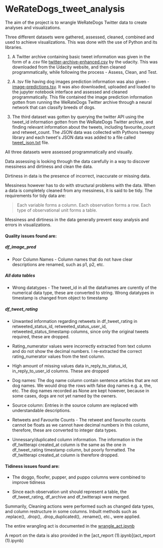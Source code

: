 # WeRateDogs_tweet_analysis

The aim of the project is to wrangle WeRateDogs Twitter data to create analyses and visualizations. 

Three different datasets were gathered, assessed, cleaned, combined and used to achieve visualizations. This was done with the use of Python and its libraries.

1. A Twitter archive containing basic tweet information was given in the form of a .csv file [twitter-archive-enhanced.csv](twitter-archive-enhanced.csv) by the udacity. This was downloaded from the Udacity website, and then cleaned programmatically, while following the process - Assess, Clean, and Test.

2. A .tsv file having dog images prediction information was also given - [image-predictions.tsv](image-predictions.tsv). It was also downloaded, uploaded and loaded to the jupyter notebook interface and assessed and cleaned programmatically. This file contained the image prediction information gotten from running the WeRateDogs Twitter archive through a neural network that can classify breeds of dogs.

3. The third dataset was gotten by querying the twitter API using the tweet_id information gotten from the WeRateDogs Twitter archive, and finding relevant information about the tweets, including favourite_count and retweet_count. The JSON data was collected with Pythons tweepy library and each tweet's JSON data was added to a file called [tweet_json.txt](tweet_json.txt) file.

All three datasets were assessed programmatically and visually.

Data assessing is looking through the data carefully in a way to discover messiness and dirtiness and clean the data.

Dirtiness in data is the presence of incorrect, inaccurate or missing data.

Messiness however has to do with structural problems with the data. When a data is completely cleaned from any messiness, it is said to be tidy. The requirements for tidy data are:

>Each variable forms a column.
    Each observation forms a row.
    Each type of observational unit forms a table.

Messiness and dirtiness in the data generally prevent easy analysis and errors in visualizations. 

#### Quality issues found are:
##### df_image_pred
* Poor Column Names - Column names that do not have clear descriptions are renamed, such as p1, p2, etc.
##### All data tables
* Wrong datatypes - The tweet_id in all the dataframes are curently of the numerical data type, these are converted to string. Wrong datatypes in timestamp is changed from object to timestamp
##### df_tweet_rating
* Unwanted information regarding retweets in df_tweet_rating in retweeted_status_id, retweeted_status_user_id, retweeted_status_timestamp columns, since only the original tweets required, these are dropped.

* Rating_numerator values were incorrectly extracted from text column and do not show the decimal numbers. I re-extracted the correct rating_numerator values from the text column.

* High amount of missing values data in_reply_to_status_id, in_reply_to_user_id columns. These are dropped

* Dog names: The dog name column contain sentence articles that are not dog names. We would drop the rows with false dog names e.g. a, the, etc. The dog names recorded as None are kept however, because in some cases, dogs are not yet named by the owners.

* Source column: Entries in the source column are replaced with understandable descriptions. 

* Retweets and Favourite Counts - The retweet and favourite counts cannot be floats as we cannot have decimal numbers in this column, therefore, these are converted to integer data types.

* Unnessary/duplicated column information. The information in the df_twitterapi created_at column is the same as the one in df_tweet_rating timestamp column, but poorly formatted. The df_twitterapi created_at column is therefore dropped.

#### Tidiness issues found are:
* The doggo, floofer, pupper, and puppo columns were combined to improve tidiness

* Since each observation unit should represent a table, the df_tweet_rating, df_archive and df_twitterapi were merged.

Summarily, Cleaning actions were performed such as changed data types, and column restructure in some columns. Inbuilt methods such as .replace(), .drop(), .drop_duplicated(), .rename(), etc., were applied.

The entire wrangling act is documented in the [wrangle_act.ipynb](wrangle_act.ipynb)

A report on the data is also provided in the [act_report (1).ipynb](act_report (1).ipynb)
